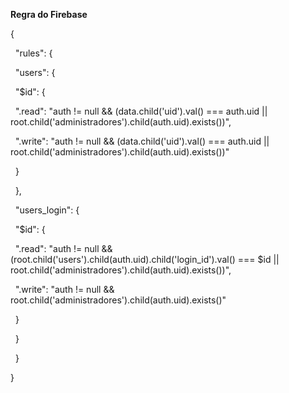 **Regra do Firebase**



{

&nbsp; "rules": {

&nbsp;   "users": {

&nbsp;     "$id": {

&nbsp;       ".read": "auth != null \&\& (data.child('uid').val() === auth.uid || root.child('administradores').child(auth.uid).exists())",

&nbsp;       ".write": "auth != null \&\& (data.child('uid').val() === auth.uid || root.child('administradores').child(auth.uid).exists())"

&nbsp;     }

&nbsp;   },

&nbsp;   "users\_login": {

&nbsp;     "$id": {

&nbsp;       ".read": "auth != null \&\& (root.child('users').child(auth.uid).child('login\_id').val() === $id || root.child('administradores').child(auth.uid).exists())",

&nbsp;       ".write": "auth != null \&\& root.child('administradores').child(auth.uid).exists()"

&nbsp;     }

&nbsp;   }

&nbsp; }

}









